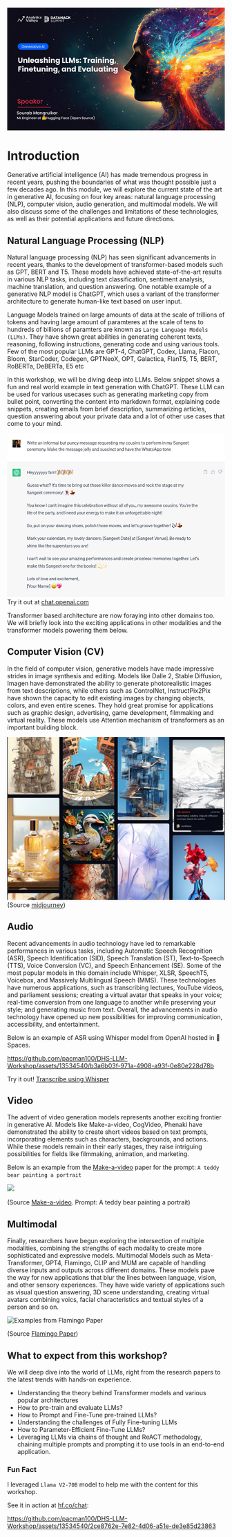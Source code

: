 ![LLM Workshop](../assets/banner.png)

# Introduction

Generative artificial intelligence (AI) has made tremendous progress in recent years, pushing the boundaries of what was thought possible just a few decades ago. In this module, we will explore the current state of the art in generative AI, focusing on four key areas: natural language processing (NLP), computer vision, audio generation, and multimodal models. We will also discuss some of the challenges and limitations of these technologies, as well as their potential applications and future directions.

## Natural Language Processing (NLP)

Natural language processing (NLP) has seen significant advancements in recent years, thanks to the development of transformer-based models such as GPT, BERT and T5. These models have achieved state-of-the-art results in various NLP tasks, including text classification, sentiment analysis, machine translation, and question answering. One notable example of a generative NLP model is ChatGPT, which uses a variant of the transformer architecture to generate human-like text based on user input. 

Language Models trained on large amounts of data at the scale of trillions of tokens and having large amount of paramteres at the scale of tens to hundreds of billions of paramters are known as `Large Language Models (LLMs)`. They have shown great abilities in generating coherent texts, reasoning, following instructions, generating code and using various tools. Few of the most popular LLMs are GPT-4, ChatGPT, Codex, Llama, Flacon, Bloom, StarCoder, Codegen, GPTNeoX, OPT, Galactica, FlanT5, T5, BERT, RoBERTa, DeBERTa, E5 etc

In this workshop, we will be diving deep into LLMs. Below snippet shows a fun and real world example in text generation with ChatGPT. These LLM can be used for various usecases such as generating marketing copy from bullet point, converting the content into markdown format, explaining code snippets, creating emails from brief description, summarizing articles, question answering about your private data and a lot of other use cases that come to your mind.

![Chat GPT Example](../assets/chat_gpt.png)
Try it out at [chat.openai.com](https://chat.openai.com/)

Transformer based architecture are now foraying into other domains too. We will briefly look into the exciting applications in other modalities and the transformer models powering them below.

## Computer Vision (CV)

In the field of computer vision, generative models have made impressive strides in image synthesis and editing. Models like Dalle 2, Stable Diffusion, Imagen have demonstrated the ability to generate photorealistic images from text descriptions, while others such as ControlNet, InstructPix2Pix have shown the capacity to edit existing images by changing objects, colors, and even entire scenes. They hold great promise for applications such as graphic design, advertising, game development, filmmaking and virtual reality. These models use Attention mechanism of transformers as an important building block.

![Mid Journey Example](../assets/generative_art.png)
(Source [midjourney](https://www.midjourney.com/showcase/recent/))

## Audio

Recent advancements in audio technology have led to remarkable performances in various tasks, including Automatic Speech Recognition (ASR), Speech Identification (SID), Speech Translation (ST), Text-to-Speech (TTS), Voice Conversion (VC), and Speech Enhancement (SE). Some of the most popular models in this domain include Whisper, XLSR, SpeechT5, Voicebox, and Massively Multilingual Speech (MMS). These technologies have numerous applications, such as transcribing lectures, YouTube videos, and parliament sessions; creating a virtual avatar that speaks in your voice; real-time conversion from one language to another while preserving your style; and generating music from text. Overall, the advancements in audio technology have opened up new possibilities for improving communication, accessibility, and entertainment.

Below is an example of ASR using Whisper model from OpenAI hosted in 🤗 Spaces.

https://github.com/pacman100/DHS-LLM-Workshop/assets/13534540/b3a6b03f-971a-4908-a93f-0e80e228d78b

Try it out! [Transcribe using Whisper](https://www.huggingface.co/spaces/openai/whisper) 


## Video

The advent of video generation models represents another exciting frontier in generative AI. Models like Make-a-video, CogVideo, Phenaki have demonstrated the ability to create short videos based on text prompts, incorporating elements such as characters, backgrounds, and actions. While these models remain in their early stages, they raise intriguing possibilities for fields like filmmaking, animation, and marketing.

Below is an example from the [Make-a-video](https://makeavideo.studio/) paper for the prompt: `A teddy bear painting a portrait`

![](https://makeavideo.studio/assets/A_teddy_bear_painting_a_portrait.webp)

(Source [Make-a-video](https://makeavideo.studio/). Prompt: A teddy bear painting a portrait)


## Multimodal

Finally, researchers have begun exploring the intersection of multiple modalities, combining the strengths of each modality to create more sophisticated and expressive models. Multimodal Models such as Meta-Transformer, GPT4, Flamingo, CLIP and MUM are capable of handling diverse inputs and outputs across different domains. These models pave the way for new applications that blur the lines between language, vision, and other sensory experiences. They have wide variety of applications such as visual question answering, 3D scene understanding, creating virtual avatars combining voics, facial characteristics and textual styles of a person and so on. 

![Examples from Flamingo Paper](https://github.com/pacman100/DHS-LLM-Workshop/assets/13534540/2169b143-554a-4800-a564-4e47fd2689cd)

(Source [Flamingo Paper](https://arxiv.org/pdf/2204.14198.pdf))

## What to expect from this workshop?
We will deep dive into the world of LLMs, right from the research papers to the latest trends with hands-on experience.

* Understanding the theory behind Transformer models and various popular architectures
* How to pre-train and evaluate LLMs?
* How to Prompt and Fine-Tune pre-trained LLMs?
* Understanding the challenges of Fully Fine-tuning LLMs
* How to Parameter-Efficient Fine-Tune LLMs?
* Leveraging LLMs via chains of thought and ReACT methodology, chaining multiple prompts and prompting it to use tools in an end-to-end application.

### Fun Fact

I leveraged `Llama V2-70B` model to help me with the content for this workshop.

See it in action at [hf.co/chat](https://hf.co/chat/):

https://github.com/pacman100/DHS-LLM-Workshop/assets/13534540/2ce8762e-7e82-4d06-a51e-de3e85d23863



